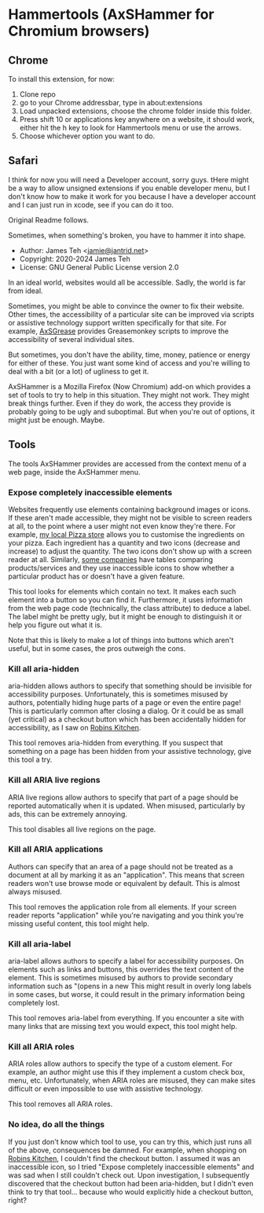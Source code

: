 # Hammertools (AxSHammer for Chromium browsers)

## Chrome

To install this extension, for now:

1. Clone repo
2. go to your Chrome addressbar, type in about:extensions
3. Load unpacked extensions, choose the chrome folder inside this folder.
4. Press shift 10 or applications key anywhere on a website, it should work, either hit the h key to look for Hammertools menu or use the arrows.
5. Choose whichever option you want to do.

## Safari

I think for now you will need a Developer account, sorry guys. tHere might be a way to allow unsigned extensions if you enable developer menu, but I don't know how to make it work for you because I have a developer account and I can just run in xcode, see if you can do it too.

Original Readme follows.

Sometimes, when something's broken, you have to hammer it into shape.

- Author: James Teh &lt;jamie@jantrid.net&gt;
- Copyright: 2020-2024 James Teh
- License: GNU General Public License version 2.0

In an ideal world, websites would all be accessible.
Sadly, the world is far from ideal.

Sometimes, you might be able to convince the owner to fix their website.
Other times, the accessibility of a particular site can be improved via scripts or assistive technology support written specifically for that site.
For example, [AxSGrease](https://github.com/jcsteh/axSGrease) provides Greasemonkey scripts to improve the accessibility of several individual sites.

But sometimes, you don't have the ability, time, money, patience or energy for either of these.
You just want some kind of access and you're willing to deal with a bit (or a lot) of ugliness to get it.

AxSHammer is a Mozilla Firefox (Now Chromium) add-on which provides a set of tools to try to help in this situation.
They might not work.
They might break things further.
Even if they do work, the access they provide is probably going to be ugly and suboptimal.
But when you're out of options, it might just be enough.
Maybe.

## Tools

The tools AxSHammer provides are accessed from the context menu of a web page, inside the AxSHammer menu.

### Expose completely inaccessible elements

Websites frequently use elements containing background images or icons.
If these aren't made accessible, they might not be visible to screen readers at all, to the point where a user might not even know they're there.
For example, [my local Pizza store](https://www.pizzacommune.com.au/) allows you to customise the ingredients on your pizza.
Each ingredient has a quantity and two icons (decrease and increase) to adjust the quantity.
The two icons don't show up with a screen reader at all.
Similarly, [some companies](https://www.appveyor.com/docs/macos-images-software/#operating-system) have tables comparing products/services and they use inaccessible icons to show whether a particular product has or doesn't have a given feature.

This tool looks for elements which contain no text.
It makes each such element into a button so you can find it.
Furthermore, it uses information from the web page code (technically, the class attribute) to deduce a label.
The label might be pretty ugly, but it might be enough to distinguish it or help you figure out what it is.

Note that this is likely to make a lot of things into buttons which aren't useful, but in some cases, the pros outweigh the cons.

### Kill all aria-hidden

aria-hidden allows authors to specify that something should be invisible for accessibility purposes.
Unfortunately, this is sometimes misused by authors, potentially hiding huge parts of a page or even the entire page!
This is particularly common after closing a dialog.
Or it could be as small (yet critical) as a checkout button which has been accidentally hidden for accessibility, as I saw on [Robins Kitchen](https://www.robinskitchen.com.au/).

This tool removes aria-hidden from everything.
If you suspect that something on a page has been hidden from your assistive technology, give this tool a try.

### Kill all ARIA live regions

ARIA live regions allow authors to specify that part of a page should be reported automatically when it is updated.
When misused, particularly by ads, this can be extremely annoying.

This tool disables all live regions on the page.

### Kill all ARIA applications

Authors can specify that an area of a page should not be treated as a document at all by marking it as an "application".
This means that screen readers won't use browse mode or equivalent by default.
This is almost always misused.

This tool removes the application role from all elements.
If your screen reader reports "application" while you're navigating and you think you're missing useful content, this tool might help.

### Kill all aria-label

aria-label allows authors to specify a label for accessibility purposes.
On elements such as links and buttons, this overrides the text content of the element.
This is sometimes misused by authors to provide secondary information such as "(opens in a new
This might result in overly long labels in some cases, but worse, it could result in the primary information being completely lost.

This tool removes aria-label from everything.
If you encounter a site with many links that are missing text you would expect, this tool might help.

### Kill all ARIA roles

ARIA roles allow authors to specify the type of a custom element.
For example, an author might use this if they implement a custom check box, menu, etc.
Unfortunately, when ARIA roles are misused, they can make sites difficult or even impossible to use with assistive technology.

This tool removes all ARIA roles.

### No idea, do all the things

If you just don't know which tool to use, you can try this, which just runs all of the above, consequences be damned.
For example, when shopping on [Robins Kitchen](https://www.robinskitchen.com.au/), I couldn't find the checkout button.
I assumed it was an inaccessible icon, so I tried "Expose completely inaccessible elements" and was sad when I still couldn't check out.
Upon investigation, I subsequently discovered that the checkout button had been aria-hidden, but I didn't even think to try that tool... because who would explicitly hide a checkout button, right?
